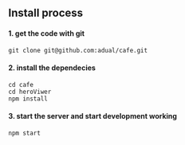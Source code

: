 ## Install process

#### 1. get the code with git   
`git clone git@github.com:adual/cafe.git`  

#### 2. install the dependecies  
`cd cafe`  
`cd heroViwer`  
`npm install`  

#### 3. start the server and start development working  
`npm start`  
